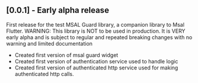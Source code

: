 ## [0.0.1] - Early alpha release
First release for the test MSAL Guard library, a companion library to Msal Flutter.
WARNING: This library is NOT to be used in production. It is VERY early alpha and is subject to regular and repeated breaking changes with no warning and limited documentation
* Created first version of msal guard widget
* Created first version of authentication service used to handle logic
* Created first version of authenticated http service used for making authenticated http calls.
